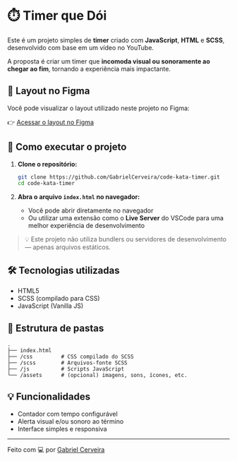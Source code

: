 # ⏱️ Timer que Dói

Este é um projeto simples de **timer** criado com **JavaScript**, **HTML** e **SCSS**, desenvolvido com base em um vídeo no YouTube.

A proposta é criar um timer que **incomoda visual ou sonoramente ao chegar ao fim**, tornando a experiência mais impactante.

## 🎨 Layout no Figma

Você pode visualizar o layout utilizado neste projeto no Figma:

👉 [Acessar o layout no Figma](https://www.figma.com/design/97maginjN0aHjiQPy3dCDS/Code-Kata--1---Timer?node-id=1-819&t=jnoNCtIAJHcJ2bXi-0)

## 🚀 Como executar o projeto

1. **Clone o repositório:**

   ```bash
   git clone https://github.com/GabrielCerveira/code-kata-timer.git
   cd code-kata-timer
   ```

2. **Abra o arquivo `index.html` no navegador:**

   - Você pode abrir diretamente no navegador
   - Ou utilizar uma extensão como o **Live Server** do VSCode para uma melhor experiência de desenvolvimento

> 💡 Este projeto não utiliza bundlers ou servidores de desenvolvimento — apenas arquivos estáticos.

## 🛠️ Tecnologias utilizadas

- HTML5  
- SCSS (compilado para CSS)  
- JavaScript (Vanilla JS)

## 📂 Estrutura de pastas

```
.
├── index.html
├── /css         # CSS compilado do SCSS
├── /scss        # Arquivos-fonte SCSS
├── /js          # Scripts JavaScript
└── /assets      # (opcional) imagens, sons, ícones, etc.
```

## 💡 Funcionalidades

- Contador com tempo configurável
- Alerta visual e/ou sonoro ao término
- Interface simples e responsiva

---

Feito com 💻 por [Gabriel Cerveira](https://github.com/GabrielCerveira)
